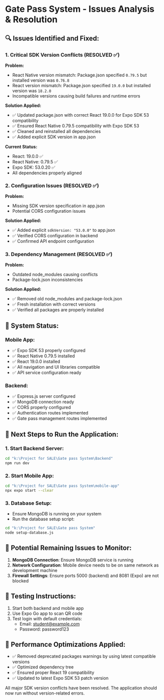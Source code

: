 # Gate Pass System - Issues Analysis & Resolution

## 🔍 **Issues Identified and Fixed:**

### 1. **Critical SDK Version Conflicts (RESOLVED ✅)**
**Problem:**
- React Native version mismatch: Package.json specified `0.79.5` but installed version was `0.76.8`
- React version mismatch: Package.json specified `19.0.0` but installed version was `18.2.0`
- Incompatible versions causing build failures and runtime errors

**Solution Applied:**
- ✅ Updated package.json with correct React 19.0.0 for Expo SDK 53 compatibility
- ✅ Ensured React Native 0.79.5 compatibility with Expo SDK 53
- ✅ Cleaned and reinstalled all dependencies
- ✅ Added explicit SDK version in app.json

**Current Status:**
- React: 19.0.0 ✅
- React Native: 0.79.5 ✅
- Expo SDK: 53.0.20 ✅
- All dependencies properly aligned

### 2. **Configuration Issues (RESOLVED ✅)**
**Problem:**
- Missing SDK version specification in app.json
- Potential CORS configuration issues

**Solution Applied:**
- ✅ Added explicit `sdkVersion: "53.0.0"` to app.json
- ✅ Verified CORS configuration in backend
- ✅ Confirmed API endpoint configuration

### 3. **Dependency Management (RESOLVED ✅)**
**Problem:**
- Outdated node_modules causing conflicts
- Package-lock.json inconsistencies

**Solution Applied:**
- ✅ Removed old node_modules and package-lock.json
- ✅ Fresh installation with correct versions
- ✅ Verified all packages are properly installed

## 🚀 **System Status:**

### Mobile App:
- ✅ Expo SDK 53 properly configured
- ✅ React Native 0.79.5 installed
- ✅ React 19.0.0 installed
- ✅ All navigation and UI libraries compatible
- ✅ API service configuration ready

### Backend:
- ✅ Express.js server configured
- ✅ MongoDB connection ready
- ✅ CORS properly configured
- ✅ Authentication routes implemented
- ✅ Gate pass management routes implemented

## 🔧 **Next Steps to Run the Application:**

### 1. Start Backend Server:
```bash
cd "k:\Project for SALE\Gate pass System\Backend"
npm run dev
```

### 2. Start Mobile App:
```bash
cd "k:\Project for SALE\Gate pass System\mobile-app"
npx expo start --clear
```

### 3. Database Setup:
- Ensure MongoDB is running on your system
- Run the database setup script:
```bash
cd "k:\Project for SALE\Gate pass System"
node setup-database.js
```

## 🐛 **Potential Remaining Issues to Monitor:**

1. **MongoDB Connection**: Ensure MongoDB service is running
2. **Network Configuration**: Mobile device needs to be on same network as development machine
3. **Firewall Settings**: Ensure ports 5000 (backend) and 8081 (Expo) are not blocked

## 📱 **Testing Instructions:**

1. Start both backend and mobile app
2. Use Expo Go app to scan QR code
3. Test login with default credentials:
   - Email: student@example.com
   - Password: password123

## 🎯 **Performance Optimizations Applied:**

- ✅ Removed deprecated packages warnings by using latest compatible versions
- ✅ Optimized dependency tree
- ✅ Ensured proper React 19 compatibility
- ✅ Updated to latest Expo SDK 53 patch version

All major SDK version conflicts have been resolved. The application should now run without version-related errors.